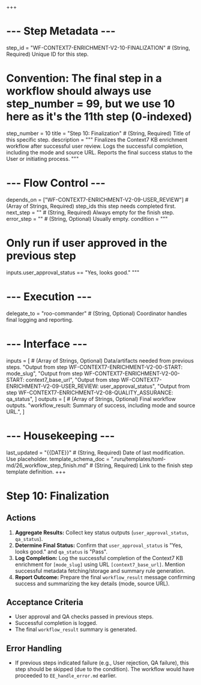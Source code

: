 +++
# --- Step Metadata ---
step_id = "WF-CONTEXT7-ENRICHMENT-V2-10-FINALIZATION" # (String, Required) Unique ID for this step.
# Convention: The final step in a workflow should always use step_number = 99, but we use 10 here as it's the 11th step (0-indexed)
step_number = 10
title = "Step 10: Finalization" # (String, Required) Title of this specific step.
description = """
Finalizes the Context7 KB enrichment workflow after successful user review. Logs the successful completion, including the mode and source URL. Reports the final success status to the User or initiating process.
"""

# --- Flow Control ---
depends_on = ["WF-CONTEXT7-ENRICHMENT-V2-09-USER_REVIEW"] # (Array of Strings, Required) step_ids this step needs completed first.
next_step = "" # (String, Required) Always empty for the finish step.
error_step = "" # (String, Optional) Usually empty.
condition = """
# Only run if user approved in the previous step
inputs.user_approval_status == "Yes, looks good."
"""

# --- Execution ---
delegate_to = "roo-commander" # (String, Optional) Coordinator handles final logging and reporting.

# --- Interface ---
inputs = [ # (Array of Strings, Optional) Data/artifacts needed from previous steps.
    "Output from step WF-CONTEXT7-ENRICHMENT-V2-00-START: mode_slug",
    "Output from step WF-CONTEXT7-ENRICHMENT-V2-00-START: context7_base_url",
    "Output from step WF-CONTEXT7-ENRICHMENT-V2-09-USER_REVIEW: user_approval_status",
    "Output from step WF-CONTEXT7-ENRICHMENT-V2-08-QUALITY_ASSURANCE: qa_status",
]
outputs = [ # (Array of Strings, Optional) Final workflow outputs.
    "workflow_result: Summary of success, including mode and source URL.",
]

# --- Housekeeping ---
last_updated = "{{DATE}}" # (String, Required) Date of last modification. Use placeholder.
template_schema_doc = ".ruru/templates/toml-md/26_workflow_step_finish.md" # (String, Required) Link to the finish step template definition.
+++

# Step 10: Finalization

## Actions

1.  **Aggregate Results:** Collect key status outputs (`user_approval_status`, `qa_status`).
2.  **Determine Final Status:** Confirm that `user_approval_status` is "Yes, looks good." and `qa_status` is "Pass".
3.  **Log Completion:** Log the successful completion of the Context7 KB enrichment for `[mode_slug]` using URL `[context7_base_url]`. Mention successful metadata fetching/storage and summary rule generation.
4.  **Report Outcome:** Prepare the final `workflow_result` message confirming success and summarizing the key details (mode, source URL).

## Acceptance Criteria

*   User approval and QA checks passed in previous steps.
*   Successful completion is logged.
*   The final `workflow_result` summary is generated.

## Error Handling

*   If previous steps indicated failure (e.g., User rejection, QA failure), this step should be skipped (due to the condition). The workflow would have proceeded to `EE_handle_error.md` earlier.
